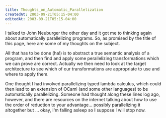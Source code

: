 ```yaml
---
title: Thoughts_on_Automatic_Parallelization
createdAt: 2003-09-21T05:15-04:00
editedAt: 2003-09-21T05:15-04:00
---
```


I talked to John Neuburger the other day and it got me to thinking again about automatically parallelizing programs. So, as promised by the title of this page, here are some of my thoughts on the subject.

All that has to be done (ha!) is to abstract a true semantic analysis of a program, and then find and apply some perallelizing transformations which we can prove are correct. Actually we then need to look at the target architecture to see which of our transformations are appropriate to use and where to apply them.

One thought I had involved parallelizing typed lambda calculus, which could then lead to an extension of OCaml (and some other languages) to be automatically parallelizing. Someone had thought along these lines log ago, however, and there are resources on the internet talking about how to use the order of reduction to your advantage... possibly parallelizing it altogether but ... okay, I'm falling asleep so I suppose I will stop now.


